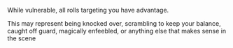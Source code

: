 While vulnerable, all rolls targeting you have advantage.

This may represent being knocked over, scrambling to keep your balance, caught off guard, magically enfeebled, or anything else that makes sense in the scene